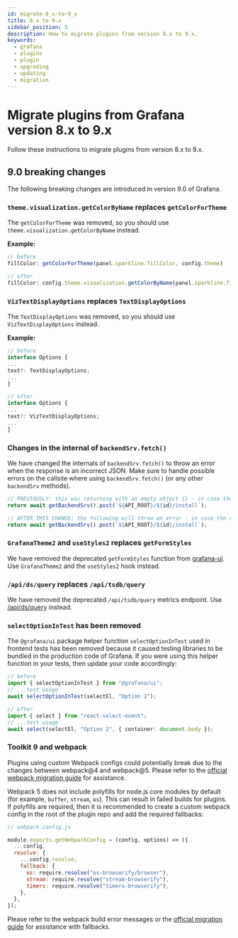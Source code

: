 ```yaml
---
id: migrate-8_x-to-9_x
title: 8.x to 9.x
sidebar_position: 5
description: How to migrate plugins from version 8.x to 9.x.
keywords:
  - grafana
  - plugins
  - plugin
  - upgrading
  - updating
  - migration
---
```


# Migrate plugins from Grafana version 8.x to 9.x

Follow these instructions to migrate plugins from version 8.x to 9.x.

## 9.0 breaking changes

The following breaking changes are introduced in version 9.0 of Grafana.

### `theme.visualization.getColorByName` replaces `getColorForTheme`

The `getColorForTheme` was removed, so you should use `theme.visualization.getColorByName` instead.

**Example:**

```ts
// before
fillColor: getColorForTheme(panel.sparkline.fillColor, config.theme)

// after
fillColor: config.theme.visualization.getColorByName(panel.sparkline.fillColor),
```

### `VizTextDisplayOptions` replaces `TextDisplayOptions`

The `TextDisplayOptions` was removed, so you should use `VizTextDisplayOptions` instead.

**Example:**

```ts
// before
interface Options {
...
text?: TextDisplayOptions;
...
}

// after
interface Options {
...
text?: VizTextDisplayOptions;
...
}
```

### Changes in the internal of `backendSrv.fetch()`

We have changed the internals of `backendSrv.fetch()` to throw an error when the response is an incorrect JSON. Make sure to handle possible errors on the callsite where using `backendSrv.fetch()` (or any other `backendSrv` methods).

```ts
// PREVIOUSLY: this was returning with an empty object {} - in case the response is an invalid JSON
return await getBackendSrv().post(`${API_ROOT}/${id}/install`);

// AFTER THIS CHANGE: the following will throw an error - in case the response is an invalid JSON
return await getBackendSrv().post(`${API_ROOT}/${id}/install`);
```

### `GrafanaTheme2` and `useStyles2` replaces `getFormStyles`

We have removed the deprecated `getFormStyles` function from [grafana-ui](https://www.npmjs.com/package/@grafana/ui). Use `GrafanaTheme2` and the `useStyles2` hook instead.

### `/api/ds/query` replaces `/api/tsdb/query`

We have removed the deprecated `/api/tsdb/query` metrics endpoint. Use [/api/ds/query](https://grafana.com/docs/grafana/latest/developers/http_api/data_source#query-a-data-source) instead.

### `selectOptionInTest` has been removed

The `@grafana/ui` package helper function `selectOptionInTest` used in frontend tests has been removed because it caused testing libraries to be bundled in the production code of Grafana. If you were using this helper function in your tests, then update your code accordingly:

```ts
// before
import { selectOptionInTest } from "@grafana/ui";
// ...test usage
await selectOptionInTest(selectEl, "Option 2");

// after
import { select } from "react-select-event";
// ...test usage
await select(selectEl, "Option 2", { container: document.body });
```

### Toolkit 9 and webpack

Plugins using custom Webpack configs could potentially break due to the changes between webpack@4 and webpack@5. Please refer to the [official webpack migration guide](https://webpack.js.org/migrate/5/) for assistance.

Webpack 5 does not include polyfills for node.js core modules by default (for example, `buffer`, `stream`, `os`). This can result in failed builds for plugins. If polyfills are required, then it is recommended to create a custom webpack config in the root of the plugin repo and add the required fallbacks:

```js
// webpack.config.js

module.exports.getWebpackConfig = (config, options) => ({
  ...config,
  resolve: {
    ...config.resolve,
    fallback: {
      os: require.resolve("os-browserify/browser"),
      stream: require.resolve("stream-browserify"),
      timers: require.resolve("timers-browserify"),
    },
  },
});
```

Please refer to the webpack build error messages or the [official migration guide](https://webpack.js.org/migrate/5/) for assistance with fallbacks.
